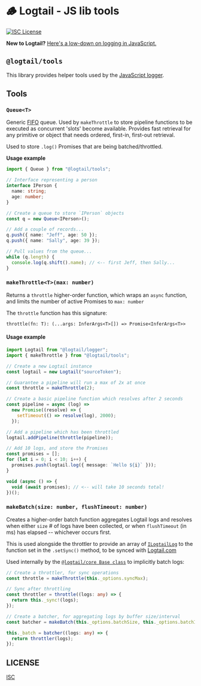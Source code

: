 # 🪵 Logtail - JS lib tools

[![ISC License](https://img.shields.io/badge/license-ISC-ff69b4.svg)](LICENSE.md)

**New to Logtail?** [Here's a low-down on logging in JavaScript.](https://github.com/logtail/logtail-js)

## `@logtail/tools`

This library provides helper tools used by the [JavaScript logger](https://github.com/logtail/logtail-js).

## Tools

### `Queue<T>`

Generic [FIFO](<https://en.wikipedia.org/wiki/FIFO_(computing_and_electronics)>) queue. Used by `makeThrottle` to store pipeline functions to be executed as concurrent 'slots' become available. Provides fast retrieval for any primitive or object that needs ordered, first-in, first-out retrieval.

Used to store `.log()` Promises that are being batched/throttled.

**Usage example**

```typescript
import { Queue } from "@logtail/tools";

// Interface representing a person
interface IPerson {
  name: string;
  age: number;
}

// Create a queue to store `IPerson` objects
const q = new Queue<IPerson>();

// Add a couple of records...
q.push({ name: "Jeff", age: 50 });
q.push({ name: "Sally", age: 39 });

// Pull values from the queue...
while (q.length) {
  console.log(q.shift().name); // <-- first Jeff, then Sally...
}
```

### `makeThrottle<T>(max: number)`

Returns a `throttle` higher-order function, which wraps an `async` function, and limits the number of active Promises to `max: number`

The `throttle` function has this signature:

```
throttle(fn: T): (...args: InferArgs<T>[]) => Promise<InferArgs<T>>
```

#### Usage example

```typescript
import Logtail from "@logtail/logger";
import { makeThrottle } from "@logtail/tools";

// Create a new Logtail instance
const logtail = new Logtail("sourceToken");

// Guarantee a pipeline will run a max of 2x at once
const throttle = makeThrottle(2);

// Create a basic pipeline function which resolves after 2 seconds
const pipeline = async (log) =>
  new Promise((resolve) => {
    setTimeout(() => resolve(log), 2000);
  });

// Add a pipeline which has been throttled
logtail.addPipeline(throttle(pipeline));

// Add 10 logs, and store the Promises
const promises = [];
for (let i = 0; i < 10; i++) {
  promises.push(logtail.log({ message: `Hello ${i}` }));
}

void (async () => {
  void (await promises); // <-- will take 10 seconds total!
})();
```

### `makeBatch(size: number, flushTimeout: number)`

Creates a higher-order batch function aggregates Logtail logs and resolves when either `size` # of logs have been collected, or when `flushTimeout` (in ms) has elapsed -- whichever occurs first.

This is used alongside the throttler to provide an array of [`ILogtailLog`](https://github.com/logtail/logtail-js/tree/master/packages/types#ilogtaillog) to the function set in the `.setSync()` method, to be synced with [Logtail.com](https://logtail.com)

Used internally by the [`@logtail/core Base class`](https://github.com/logtail/logtail-js/blob/master/packages/core/src/base.ts) to implicitly batch logs:

```typescript
// Create a throttler, for sync operations
const throttle = makeThrottle(this._options.syncMax);

// Sync after throttling
const throttler = throttle((logs: any) => {
  return this._sync!(logs);
});

// Create a batcher, for aggregating logs by buffer size/interval
const batcher = makeBatch(this._options.batchSize, this._options.batchInterval);

this._batch = batcher((logs: any) => {
  return throttler(logs);
});
```

## LICENSE

[ISC](LICENSE.md)

